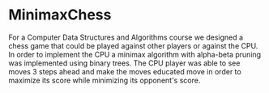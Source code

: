 # MinimaxChess

For a Computer Data Structures and Algorithms course we designed a chess game that could be played against other players or against the CPU. In order to implement the CPU a minimax algorithm with alpha-beta pruning was implemented using binary trees. The CPU player was able to see moves 3 steps ahead and make the moves educated move in order to maximize its score while minimizing its opponent's score. 
